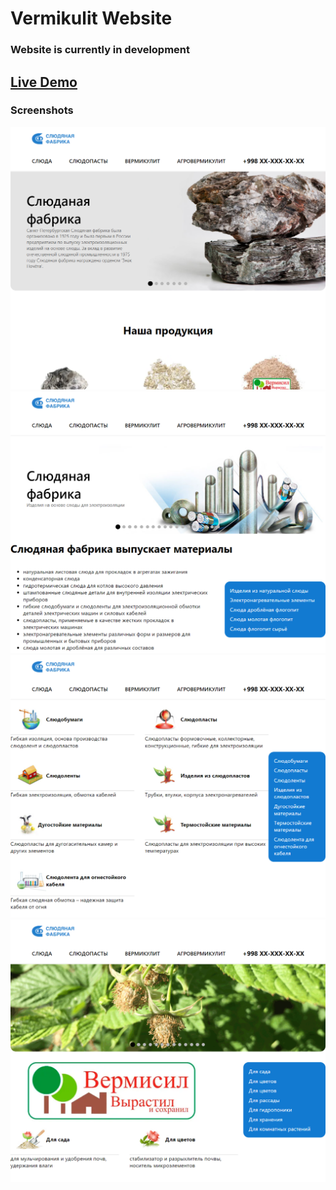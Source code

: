# Vermikulit Website

### Website is currently in development

## [Live Demo](vermikulit-website.vercel.app)

### Screenshots

![Desktop Preview 1](./design/desktop_preview0.png)
![Desktop Preview 2](./design/desktop_preview1.png)
![Desktop Preview 3](./design/desktop_preview2.png)
![Desktop Preview 4](./design/desktop_preview3.png)
